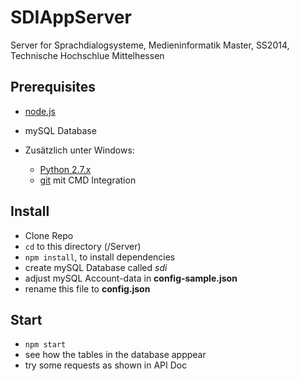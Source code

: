 # SDIAppServer

Server for Sprachdialogsysteme, Medieninformatik Master, SS2014, Technische Hochschlue Mittelhessen

## Prerequisites

* [node.js](http://nodejs.org/)
* mySQL Database

* Zusätzlich unter Windows:
  * [Python 2.7.x](https://www.python.org/)
  * [git](http://www.git-scm.com/) mit CMD Integration

## Install

* Clone Repo
* `cd` to this directory (/Server)
* `npm install`, to install dependencies
* create mySQL Database called *sdi*
* adjust mySQL Account-data in **config-sample.json**
* rename this file to **config.json**

## Start

* `npm start`
* see how the tables in the database apppear
* try some requests as shown in API Doc